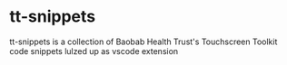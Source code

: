 # tt-snippets

tt-snippets is a collection of Baobab Health Trust's Touchscreen Toolkit code snippets lulzed up as vscode extension